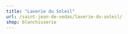 ```yaml
---
title: "Laverie du Soleil"
url: /saint-jean-de-vedas/laverie-du-soleil/
shop: blanchisserie
---
```

